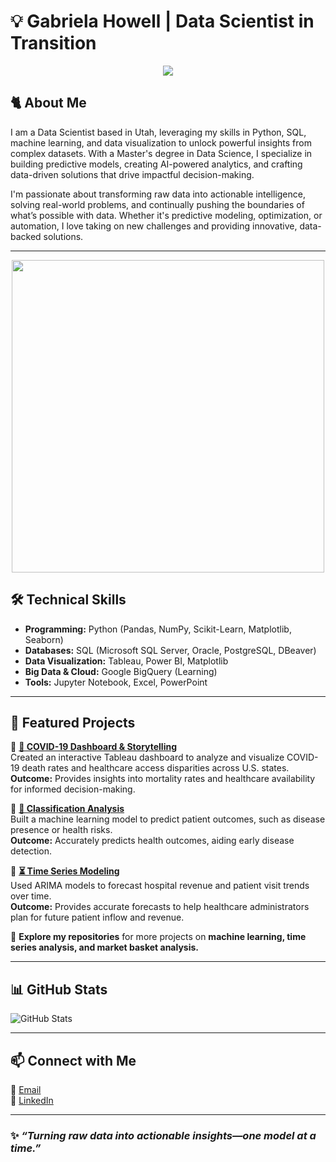 # 💡 Gabriela Howell | Data Scientist in Transition  

<p align="center">
    <img src="https://media1.giphy.com/media/v1.Y2lkPTc5MGI3NjExamFraWRmemVlY21vZWVsN3N2OXpsOXNhc2s3ejA0OWRqc245dGc1YiZlcD12MV9pbnRlcm5hbF9naWZfYnlfaWQmY3Q9Zw/3og0IDQPqb10ijWCfC/giphy.gif" />
</p>

## 🐈 About Me  

I am a Data Scientist based in Utah, leveraging my skills in Python, SQL, machine learning, and data visualization to unlock powerful insights from complex datasets. With a Master's degree in Data Science, I specialize in building predictive models, creating AI-powered analytics, and crafting data-driven solutions that drive impactful decision-making.

I'm passionate about transforming raw data into actionable intelligence, solving real-world problems, and continually pushing the boundaries of what’s possible with data. Whether it's predictive modeling, optimization, or automation, I love taking on new challenges and providing innovative, data-backed solutions.

---
<p align="center">
    <img src="https://www.wgu.edu/online-it-degrees/data-analytics-masters-program/_jcr_content/root/container/columncontrol/column-1/image_1704038250_cop.coreimg.85.800.png/1712173894152/msda-infographic.png" width="500"/>
</p>

## 🛠️ Technical Skills  

- **Programming:** Python (Pandas, NumPy, Scikit-Learn, Matplotlib, Seaborn)  
- **Databases:** SQL (Microsoft SQL Server, Oracle, PostgreSQL, DBeaver)  
- **Data Visualization:** Tableau, Power BI, Matplotlib  
- **Big Data & Cloud:** Google BigQuery (Learning)  
- **Tools:** Jupyter Notebook, Excel, PowerPoint  


---

## 📌 Featured Projects  


🔹 **[🦠 COVID-19 Dashboard & Storytelling](https://github.com/GabrielaHowell/my-projects/tree/main/Data-Dashboard-And-Storytelling-D210)**  
Created an interactive Tableau dashboard to analyze and visualize COVID-19 death rates and healthcare access disparities across U.S. states.  
**Outcome:** Provides insights into mortality rates and healthcare availability for informed decision-making.

🔹 **[🤖 Classification Analysis](https://github.com/GabrielaHowell/my-projects/tree/main/Classification-Analysis-D209-Task-1)**  
Built a machine learning model to predict patient outcomes, such as disease presence or health risks.  
**Outcome:** Accurately predicts health outcomes, aiding early disease detection.

🔹 **[⏳ Time Series Modeling](https://github.com/GabrielaHowell/my-projects/tree/main/Time-Series-Modeling-D213-Task-1)**  
Used ARIMA models to forecast hospital revenue and patient visit trends over time.  
**Outcome:** Provides accurate forecasts to help healthcare administrators plan for future patient inflow and revenue.


📂 **Explore my repositories** for more projects on **machine learning, time series analysis, and market basket analysis.**  

---

## 📊 GitHub Stats  


![GitHub Stats](https://github-readme-stats.vercel.app/api?username=YourGitHubUsername&show_icons=true&theme=radical)  

---


## 📫 Connect with Me  

📩 [Email](mailto:Gab.Howell@Outlook.com)  
💼 [LinkedIn](https://www.linkedin.com/in/gabriela-howell/)

---

### ✨ *“Turning raw data into actionable insights—one model at a time.”*  
